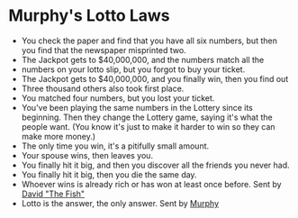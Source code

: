 # Murphy's Lotto Laws

* You check the paper and find that you have all six numbers, but then you find that the newspaper misprinted two.  
* The Jackpot gets to $40,000,000, and the numbers match all the  
* numbers on your lotto slip, but you forgot to buy your ticket.  
* The Jackpot gets to $40,000,000, and you finally win, then you find out  
* Three thousand others also took first place.  
* You matched four numbers, but you lost your ticket.  
* You've been playing the same numbers in the Lottery since its beginning. Then they change the Lottery game, saying it's what the people want. (You know it's just to make it harder to win so they can make more money.)  
* The only time you win, it's a pitifully small amount.  
* Your spouse wins, then leaves you.  
* You finally hit it big, and then you discover all the friends you never had.  
* You finally hit it big, then you die the same day.  
* Whoever wins is already rich or has won at least once before. Sent by [David "The Fish"](mailto:swimfish2000@hotmail.com)  
* Lotto is the answer, the only answer. Sent by [Murphy](mailto:remurphy@nwlink.com)
